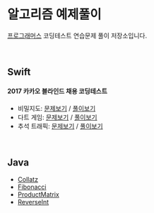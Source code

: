 # 알고리즘 예제풀이

[프로그래머스](https://programmers.co.kr/) 코딩테스트 연습문제 풀이 저장소입니다.

<br>

## Swift

#### 2017 카카오 블라인드 채용 코딩테스트

- 비밀지도: [문제보기](https://programmers.co.kr/learn/courses/30/lessons/17681?language=swift) / [풀이보기](./swift/2017KakaoBlindTest/SecretMap.swift)
- 다트 게임: [문제보기](https://programmers.co.kr/learn/courses/30/lessons/17682?language=swift) / [풀이보기](./swift/2017KakaoBlindTest/DartGame.swift)
- 추석 트래픽: [문제보기](https://programmers.co.kr/learn/courses/30/lessons/17676?language=swift) / [풀이보기](./swift/2017KakaoBlindTest/ThanksgivingDayTraffics.swift)

<br>

## Java

- [Collatz](./java/Collatz.java)
- [Fibonacci](./java/Fibonacci.java)
- [ProductMatrix](./java/ProductMatrix.java)
- [ReverseInt](./java/ReverseInt.java)
